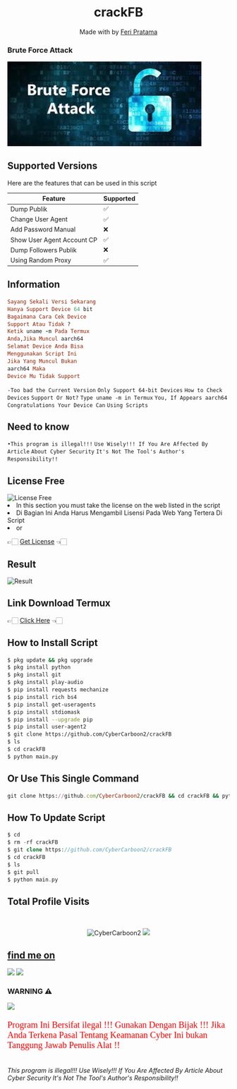 <h1 align="center">
  crackFB
</h1>
</div>
<p align="center">
  Made with  by <a href="https://github.com/CyberCarboon2">Feri Pratama</a>
</p>
<p align="center">
 
### Brute Force Attack
 <img src="https://github.com/CyberCarboon2/FileServer/blob/main/images.jpeg" width="440" title="Menu" alt="Menu">
</p>

## Supported Versions

Here are the features that can be used in this script

| Feature | Supported          |
| ------- | ------------------ |
| Dump Publik   | :white_check_mark: |
| Change User Agent   | :white_check_mark:                |
| Add Password Manual    | :x: |
| Show User Agent Account CP   | :white_check_mark:                |
| Dump Followers Publik | :x: |
| Using Random Proxy | :white_check_mark:                |

## Information
```ruby
Sayang Sekali Versi Sekarang
Hanya Support Device 64 bit
Bagaimana Cara Cek Device
Support Atau Tidak ?
Ketik uname -m Pada Termux
Anda,Jika Muncul aarch64
Selamat Device Anda Bisa
Menggunakan Script Ini
Jika Yang Muncul Bukan
aarch64 Maka
Device Mu Tidak Support
```

```-Too bad the Current Version```
```Only Support 64-bit Devices```
```How to Check Devices```
```Support Or Not?```
```Type uname -m in Termux```
```You, If Appears aarch64```
```Congratulations Your Device Can```
```Using Scripts```

## Need to know
```•This program is illegal!!!```
```Use Wisely!!! If You Are Affected By Article```
```About Cyber ​​Security```
```It's Not The Tool's Author's Responsibility!!```

## License Free
<img src="https://github.com/CyberCarboon2/FileServer/blob/main/lisensi.jpg" width="450" title="License Free" alt="License Free">
<li>
 In this section you must take the license
 on the web listed in the script
</li>
<li>
 Di Bagian Ini Anda Harus Mengambil Lisensi
 Pada Web Yang Tertera Di Script
<li>
or

👉🏻 [Get License](https://s.id/LicenseFree) 👈🏻

## Result
<img src="https://github.com/CyberCarboon2/FileServer/blob/main/resultcrackFB.jpg" width="450" title="Result" alt="Result">

## Link Download Termux
👉🏻 [Click Here](https://f-droid.org/repo/com.termux_118.apk) 👈🏻
## How to Install Script
```bash
$ pkg update && pkg upgrade
$ pkg install python
$ pkg install git
$ pkg install play-audio
$ pip install requests mechanize
$ pip install rich bs4
$ pip install get-useragents
$ pip install stdiomask
$ pip install --upgrade pip
$ pip install user-agent2
$ git clone https://github.com/CyberCarboon2/crackFB
$ ls
$ cd crackFB
$ python main.py
```
## Or Use This Single Command
```ruby
git clone https://github.com/CyberCarboon2/crackFB && cd crackFB && python main.py
```
## How To Update Script
```php
$ cd
$ rm -rf crackFB
$ git clone https://github.com/CyberCarboon2/crackFB
$ cd crackFB
$ ls
$ git pull
$ python main.py
```
## Total Profile Visits
<br><p align='center'><img src="https://komarev.com/ghpvc/?username=CyberCarboon2&label=Total%20Profile%20Visitor&color=071A2C&style=for-the-badge" alt="CyberCarboon2" />
<a href="https://api.daily.dev/get?r=CyberCarboon2"><img src="https://opencollective.com/vuejs/contributors.svg?width=900" /></a>
<p align='center'><a href="https://api.daily.dev/get?r=CyberCarboon2">
<p align="center">

## find me on
[![](https://img.shields.io/badge/Facebook-blue?logo=Facebook&logoColor=blue&labelColor=white)](https://www.facebook.com/smart.danie.3)
[![](https://img.shields.io/badge/Github-black?logo=Github&logoColor=black&labelColor=white)](https://www.github.com/CyberCarboon)


### WARNING ⚠️
<img src="https://gd-hbimg.huaban.com/6260d3a85707fc180552af37a11a57091016ec897fc319-byA0T0_fw658">

<p style="font-size: 20px; font-family: Cambria; color: red; align: center;">Program Ini Bersifat ilegal !!! Gunakan Dengan Bijak !!! Jika Anda Terkena Pasal Tentang Keamanan Cyber Ini bukan Tanggung Jawab Penulis Alat !!</p>
<br>
<i align: center;>This program is illegal!!! Use Wisely!!! If You Are Affected By Article About Cyber ​​Security It's Not The Tool's Author's Responsibility!!</i>
